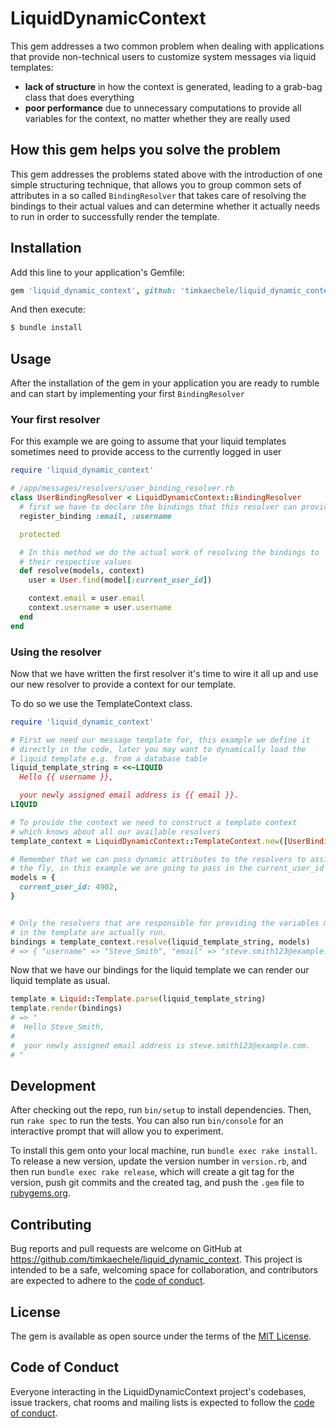 # LiquidDynamicContext

This gem addresses a two common problem when dealing with applications that provide non-technical
users to customize system messages via liquid templates:

- **lack of structure** in how the context is generated, leading to a grab-bag class that does everything
- **poor performance** due to unnecessary computations to provide all variables for the context,
  no matter whether they are really used

## How this gem helps you solve the problem

This gem addresses the problems stated above with the introduction of one simple structuring technique,
that allows you to group common sets of attributes in a so called `BindingResolver` that takes
care of resolving the bindings to their actual values and can determine whether it actually
needs to run in order to successfully render the template.

## Installation

Add this line to your application's Gemfile:

```ruby
gem 'liquid_dynamic_context', github: 'timkaechele/liquid_dynamic_context'
```

And then execute:

```bash
$ bundle install
```

## Usage

After the installation of the gem in your application you are ready to rumble and can start
by implementing your first `BindingResolver`

### Your first resolver

For this example we are going to assume that your liquid templates sometimes need to provide
access to the currently logged in user

```ruby
require 'liquid_dynamic_context'

# /app/messages/resolvers/user_binding_resolver.rb
class UserBindingResolver < LiquidDynamicContext::BindingResolver
  # first we have to declare the bindings that this resolver can provide
  register_binding :email, :username

  protected

  # In this method we do the actual work of resolving the bindings to
  # their respective values
  def resolve(models, context)
    user = User.find(model[:current_user_id])

    context.email = user.email
    context.username = user.username
  end
end
```

### Using the resolver

Now that we have written the first resolver it's time to wire it all up
and use our new resolver to provide a context for our template.

To do so we use the TemplateContext class.

```ruby
require 'liquid_dynamic_context'

# First we need our message template for, this example we define it
# directly in the code, later you may want to dynamically load the
# liquid template e.g. from a database table
liquid_template_string = <<~LIQUID
  Hello {{ username }},

  your newly assigned email address is {{ email }}.
LIQUID

# To provide the context we need to construct a template context
# which knows about all our available resolvers
template_context = LiquidDynamicContext::TemplateContext.new([UserBindingResolver.new])

# Remember that we can pass dynamic attributes to the resolvers to assign data on
# the fly, in this example we are going to pass in the current_user_id via a hash
models = {
  current_user_id: 4902,
}


# Only the resolvers that are responsible for providing the variables mentioned
# in the template are actually run.
bindings = template_context.resolve(liquid_template_string, models)
# => { "username" => "Steve_Smith", "email" => "steve.smith123@example.com" }
```

Now that we have our bindings for the liquid template we can render our liquid template as usual.

```ruby
template = Liquid::Template.parse(liquid_template_string)
template.render(bindings)
# => "
#  Hello Steve_Smith,
#
#  your newly assigned email address is steve.smith123@example.com.
# "
```

## Development

After checking out the repo, run `bin/setup` to install dependencies. Then, run `rake spec` to run the tests. You can also run `bin/console` for an interactive prompt that will allow you to experiment.

To install this gem onto your local machine, run `bundle exec rake install`. To release a new version, update the version number in `version.rb`, and then run `bundle exec rake release`, which will create a git tag for the version, push git commits and the created tag, and push the `.gem` file to [rubygems.org](https://rubygems.org).

## Contributing

Bug reports and pull requests are welcome on GitHub at https://github.com/timkaechele/liquid_dynamic_context. This project is intended to be a safe, welcoming space for collaboration, and contributors are expected to adhere to the [code of conduct](https://github.com/timkaechele/liquid_dynamic_context/blob/master/CODE_OF_CONDUCT.md).

## License

The gem is available as open source under the terms of the [MIT License](https://opensource.org/licenses/MIT).

## Code of Conduct

Everyone interacting in the LiquidDynamicContext project's codebases, issue trackers, chat rooms and mailing lists is expected to follow the [code of conduct](https://github.com/timkaechele/liquid_dynamic_context/blob/master/CODE_OF_CONDUCT.md).

